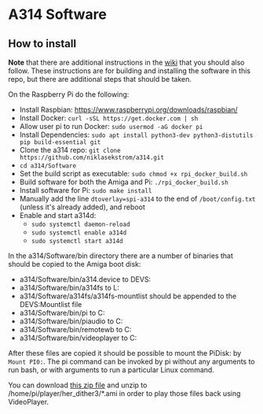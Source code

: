 # A314 Software

## How to install

**Note** that there are additional instructions in the [wiki](https://github.com/niklasekstrom/a314/wiki/Installation-instructions) that you should also follow. These instructions are for building and installing the software in this repo, but there are additional steps that should be taken.

On the Raspberry Pi do the following:
- Install Raspbian: https://www.raspberrypi.org/downloads/raspbian/
- Install Docker: ```curl -sSL https://get.docker.com | sh```
- Allow user pi to run Docker: ```sudo usermod -aG docker pi```
- Install Dependencies: ```sudo apt install python3-dev python3-distutils pip build-essential git```
- Clone the a314 repo: ```git clone https://github.com/niklasekstrom/a314.git```
- ```cd a314/Software```
- Set the build script as executable: ```sudo chmod +x rpi_docker_build.sh```
- Build software for both the Amiga and Pi: ```./rpi_docker_build.sh```
- Install software for Pi: ```sudo make install```
- Manually add the line `dtoverlay=spi-a314` to the end of `/boot/config.txt` (unless it's already added), and reboot
- Enable and start a314d:
  - ```sudo systemctl daemon-reload```
  - ```sudo systemctl enable a314d```
  - ```sudo systemctl start a314d```

In the a314/Software/bin directory there are a number of binaries that should be copied to the Amiga boot disk:
- a314/Software/bin/a314.device to DEVS:
- a314/Software/bin/a314fs to L:
- a314/Software/a314fs/a314fs-mountlist should be appended to the DEVS:Mountlist file
- a314/Software/bin/pi to C:
- a314/Software/bin/piaudio to C:
- a314/Software/bin/remotewb to C:
- a314/Software/bin/videoplayer to C:

After these files are copied it should be possible to mount the PiDisk: by ```Mount PI0:```.
The pi command can be invoked by pi without any arguments to run bash, or with arguments to run a particular Linux command.

You can download [this zip file](https://www.dropbox.com/s/g5f5c4zf1x55vx3/her_dither3.zip?dl=0) and unzip
to /home/pi/player/her_dither3/*.ami in order to play those files back using VideoPlayer.
